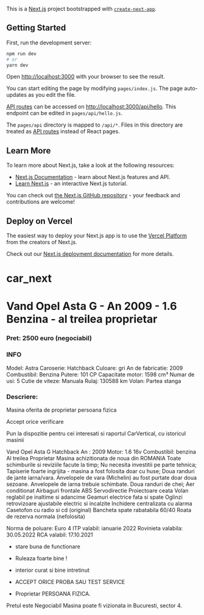 This is a [Next.js](https://nextjs.org/) project bootstrapped with [`create-next-app`](https://github.com/vercel/next.js/tree/canary/packages/create-next-app).

## Getting Started

First, run the development server:

```bash
npm run dev
# or
yarn dev
```

Open [http://localhost:3000](http://localhost:3000) with your browser to see the result.

You can start editing the page by modifying `pages/index.js`. The page auto-updates as you edit the file.

[API routes](https://nextjs.org/docs/api-routes/introduction) can be accessed on [http://localhost:3000/api/hello](http://localhost:3000/api/hello). This endpoint can be edited in `pages/api/hello.js`.

The `pages/api` directory is mapped to `/api/*`. Files in this directory are treated as [API routes](https://nextjs.org/docs/api-routes/introduction) instead of React pages.

## Learn More

To learn more about Next.js, take a look at the following resources:

- [Next.js Documentation](https://nextjs.org/docs) - learn about Next.js features and API.
- [Learn Next.js](https://nextjs.org/learn) - an interactive Next.js tutorial.

You can check out [the Next.js GitHub repository](https://github.com/vercel/next.js/) - your feedback and contributions are welcome!

## Deploy on Vercel

The easiest way to deploy your Next.js app is to use the [Vercel Platform](https://vercel.com/new?utm_medium=default-template&filter=next.js&utm_source=create-next-app&utm_campaign=create-next-app-readme) from the creators of Next.js.

Check out our [Next.js deployment documentation](https://nextjs.org/docs/deployment) for more details.
# car_next



# Vand Opel Asta G - An 2009 - 1.6 Benzina - al treilea proprietar

### Pret: 2500 euro (negociabil)


### INFO

Model: Astra
Caroserie: Hatchback
Culoare: gri
An de fabricatie: 2009
Combustibil: Benzina
Putere: 101 CP
Capacitate motor: 1598 cm³
Numar de usi: 5
Cutie de viteze: Manuala
Rulaj: 130588 km
Volan: Partea stanga


### Descriere:

Masina oferita de proprietar persoana fizica

Accept orice verificare

Pun la dispozitie pentru cei interesati si raportul CarVertical, cu istoricul masinii

Vand Opel Asta G Hatchback
An : 2009
Motor: 1.6 16v
Combustibil: benzina
Al treilea Proprietar
Masina achizitionata de noua din ROMANIA
Toate schimburile si reviziile facute la timp;
Nu necesita investitii pe parte tehnica;
Tapiserie foarte ingrijita - masina a fost folosita doar cu huse;
Doua randuri de jante iarna/vara. Anvelopele de vara (Michelin) au fost purtate doar doua sezoane. Anvelopele de iarna trebuie schimbate.
Doua randuri de chei;
Aer conditionat
Airbaguri frontale
ABS
Servodirectie
Proiectoare ceata
Volan reglabil pe inaltime si adancime
Geamuri electrice fata si spate
Oglinzi retrovizoare ajustabile electric si incalzite
Inchidere centralizata cu alarma
Casetofon cu radio si cd (original)
Bancheta spate rabatabila 60/40
Roata de rezerva normala (nefolosita)


Norma de poluare: Euro 4
ITP valabil: ianuarie 2022
Rovinieta valabila: 30.05.2022
RCA valabil: 17.10.2021

* stare buna de functionare
* Ruleaza foarte bine !
* interior curat si bine intretinut
* ACCEPT ORICE PROBA SAU TEST SERVICE

* Proprietar PERSOANA FIZICA.


Pretul este Negociabil
Masina poate fi vizionata in Bucuresti, sector 4.





